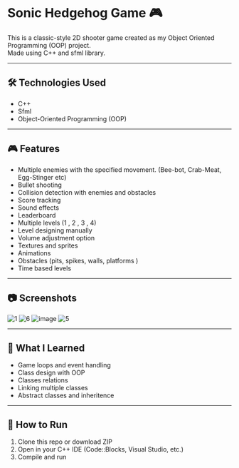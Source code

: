 # Sonic Hedgehog Game 🎮

This is a classic-style 2D shooter game created as my Object Oriented Programming (OOP) project.  
Made using C++ and sfml library.

---

## 🛠️ Technologies Used
- C++
- Sfml 
- Object-Oriented Programming (OOP)

---

## 🎮 Features
- Multiple enemies with the specified movement. (Bee-bot, Crab-Meat, Egg-Stinger etc) 
- Bullet shooting
- Collision detection with enemies and obstacles
- Score tracking
- Sound effects
- Leaderboard
- Multiple levels (1 , 2 , 3 , 4)
- Level designing manually
- Volume adjustment option
- Textures and sprites
- Animations
- Obstacles (pits, spikes, walls, platforms )
- Time based levels
---

## 📷 Screenshots
![1](https://github.com/user-attachments/assets/44813cbb-0e8e-4577-88d6-bb9130f6f9ba)
![6](https://github.com/user-attachments/assets/85952c88-d9d6-4903-b48d-926066872162)
![image](https://github.com/user-attachments/assets/1b6acfd8-6b68-460e-8871-4278bf514aa1)
![5](https://github.com/user-attachments/assets/ba4eb958-5638-4283-b5ba-5b304d07facc)

---

## 🧠 What I Learned
- Game loops and event handling
- Class design with OOP
- Classes relations
- Linking multiple classes
- Abstract classes and inheritence

---

## 📂 How to Run
1. Clone this repo or download ZIP
2. Open in your C++ IDE (Code::Blocks, Visual Studio, etc.)
3. Compile and run
